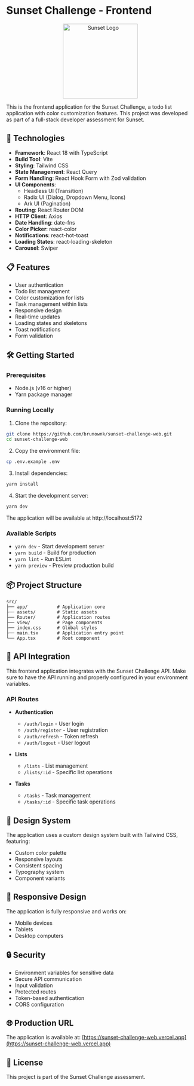# Sunset Challenge - Frontend

<p align="center">
  <img src="https://i.ibb.co/kch2SVb/sunset-logo.png" alt="Sunset Logo" width="200" />
</p>

This is the frontend application for the Sunset Challenge, a todo list application with color customization features. This project was developed as part of a full-stack developer assessment for Sunset.

## 🚀 Technologies

- **Framework**: React 18 with TypeScript
- **Build Tool**: Vite
- **Styling**: Tailwind CSS
- **State Management**: React Query
- **Form Handling**: React Hook Form with Zod validation
- **UI Components**: 
  - Headless UI (Transition)
  - Radix UI (Dialog, Dropdown Menu, Icons)
  - Ark UI (Pagination)
- **Routing**: React Router DOM
- **HTTP Client**: Axios
- **Date Handling**: date-fns
- **Color Picker**: react-color
- **Notifications**: react-hot-toast
- **Loading States**: react-loading-skeleton
- **Carousel**: Swiper

## 📋 Features

- User authentication
- Todo list management
- Color customization for lists
- Task management within lists
- Responsive design
- Real-time updates
- Loading states and skeletons
- Toast notifications
- Form validation

## 🛠️ Getting Started

### Prerequisites

- Node.js (v16 or higher)
- Yarn package manager

### Running Locally

1. Clone the repository:
```bash
git clone https://github.com/brunownk/sunset-challenge-web.git
cd sunset-challenge-web
```

2. Copy the environment file:
```bash
cp .env.example .env
```

3. Install dependencies:
```bash
yarn install
```

4. Start the development server:
```bash
yarn dev
```

The application will be available at http://localhost:5172

### Available Scripts

- `yarn dev` - Start development server
- `yarn build` - Build for production
- `yarn lint` - Run ESLint
- `yarn preview` - Preview production build

## 📦 Project Structure

```
src/
├── app/           # Application core
├── assets/        # Static assets
├── Router/        # Application routes
├── view/          # Page components
├── index.css      # Global styles
├── main.tsx       # Application entry point
└── App.tsx        # Root component
```

## 🔗 API Integration

This frontend application integrates with the Sunset Challenge API. Make sure to have the API running and properly configured in your environment variables.

### API Routes

- **Authentication**
  - `/auth/login` - User login
  - `/auth/register` - User registration
  - `/auth/refresh` - Token refresh
  - `/auth/logout` - User logout

- **Lists**
  - `/lists` - List management
  - `/lists/:id` - Specific list operations

- **Tasks**
  - `/tasks` - Task management
  - `/tasks/:id` - Specific task operations

## 🎨 Design System

The application uses a custom design system built with Tailwind CSS, featuring:
- Custom color palette
- Responsive layouts
- Consistent spacing
- Typography system
- Component variants

## 📱 Responsive Design

The application is fully responsive and works on:
- Mobile devices
- Tablets
- Desktop computers

## 🔒 Security

- Environment variables for sensitive data
- Secure API communication
- Input validation
- Protected routes
- Token-based authentication
- CORS configuration

## 🌐 Production URL

The application is available at: [https://sunset-challenge-web.vercel.app](https://sunset-challenge-web.vercel.app)

## 📝 License

This project is part of the Sunset Challenge assessment.
